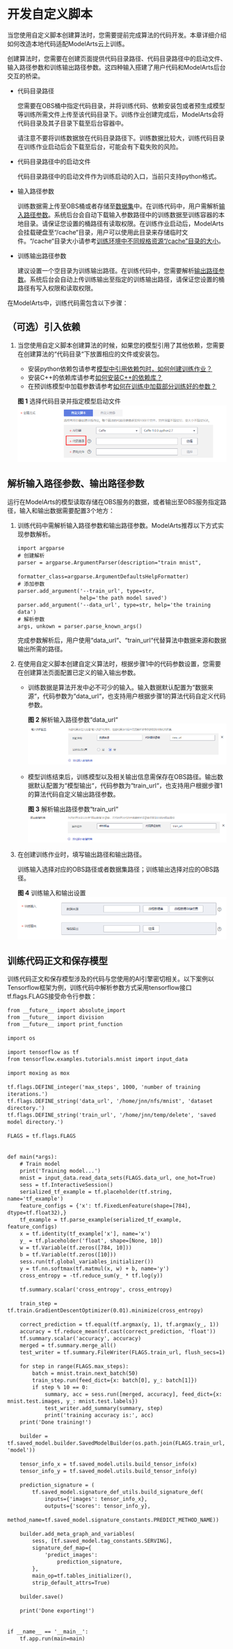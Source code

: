 # 开发自定义脚本<a name="modelarts_23_0240"></a>

当您使用自定义脚本创建算法时，您需要提前完成算法的代码开发。本章详细介绍如何改造本地代码适配ModelArts云上训练。

创建算法时，您需要在创建页面提供代码目录路径、代码目录路径中的启动文件、输入路径参数和训练输出路径参数。这四种输入搭建了用户代码和ModelArts后台交互的桥梁。

-   代码目录路径

    您需要在OBS桶中指定代码目录，并将训练代码、依赖安装包或者预生成模型等训练所需文件上传至该代码目录下。训练作业创建完成后，ModelArts会将代码目录及其子目录下载至后台容器中。

    请注意不要将训练数据放在代码目录路径下。训练数据比较大，训练代码目录在训练作业启动后会下载至后台，可能会有下载失败的风险。

-   代码目录路径中的启动文件

    代码目录路径中的启动文件作为训练启动的入口，当前只支持python格式。

-   <a name="modelarts_23_0511_li1463111565413"></a>输入路径参数

    训练数据需上传至OBS桶或者存储至[数据集](zh-cn_topic_0170886809.md)中。在训练代码中，用户需解析[输入路径参数](#modelarts_23_0511_li1463111565413)。系统后台会自动下载输入参数路径中的训练数据至训练容器的本地目录。请保证您设置的桶路径有读取权限。在训练作业启动后，ModelArts会挂载硬盘至“/cache“目录，用户可以使用此目录来存储临时文件。“/cache“目录大小请参考[训练环境中不同规格资源“/cache”目录的大小](https://support.huaweicloud.com/modelarts_faq/modelarts_05_0090.html)。

-   训练输出路径参数

    建议设置一个空目录为训练输出路径。在训练代码中，您需要解析[输出路径参数](#modelarts_23_0511_section16262114175610)。系统后台会自动上传训练输出至指定的训练输出路径，请保证您设置的桶路径有写入权限和读取权限。


在ModelArts中，训练代码需包含以下步骤：

## （可选）引入依赖<a name="modelarts_23_0511_section48325735511"></a>

1.  当您使用自定义脚本创建算法的时候，如果您的模型引用了其他依赖，您需要在创建算法的“代码目录“下放置相应的文件或安装包。

    -   安装python依赖包请参考[模型中引用依赖包时，如何创建训练作业？](https://support.huaweicloud.com/modelarts_faq/modelarts_05_0063.html)
    -   安装C++的依赖库请参考[如何安装C++的依赖库？](https://support.huaweicloud.com/modelarts_faq/modelarts_05_0088.html)
    -   在预训练模型中加载参数请参考[如何在训练中加载部分训练好的参数？](https://support.huaweicloud.com/modelarts_faq/modelarts_05_0091.html)

    **图 1**  选择代码目录并指定模型启动文件<a name="modelarts_23_0511_fig1422117255615"></a>  
    ![](figures/选择代码目录并指定模型启动文件.png "选择代码目录并指定模型启动文件")


## 解析输入路径参数、输出路径参数<a name="modelarts_23_0511_section16262114175610"></a>

运行在ModelArts的模型读取存储在OBS服务的数据，或者输出至OBS服务指定路径，输入和输出数据需要配置3个地方：

1.  训练代码中需解析输入路径参数和输出路径参数。ModelArts推荐以下方式实现参数解析。

    ```
    import argparse
    # 创建解析
    parser = argparse.ArgumentParser(description="train mnist",
                                     formatter_class=argparse.ArgumentDefaultsHelpFormatter)
    # 添加参数
    parser.add_argument('--train_url', type=str, 
                        help='the path model saved')
    parser.add_argument('--data_url', type=str, help='the training data')
    # 解析参数
    args, unkown = parser.parse_known_args()
    ```

    完成参数解析后，用户使用“data\_url“、“train\_url“代替算法中数据来源和数据输出所需的路径。

2.  在使用自定义脚本创建自定义算法时，根据步骤1中的代码参数设置，您需要在创建算法页面配置已定义的输入输出参数。
    -   训练数据是算法开发中必不可少的输入。输入数据默认配置为“数据来源“，代码参数为“data\_url“，也支持用户根据步骤1的算法代码自定义代码参数。

        **图 2**  解析输入路径参数“data\_url“<a name="modelarts_23_0511_fig36481544132311"></a>  
        ![](figures/解析输入路径参数data_url.png "解析输入路径参数data_url")

    -   模型训练结束后，训练模型以及相关输出信息需保存在OBS路径。输出数据默认配置为“模型输出“，代码参数为“train\_url“，也支持用户根据步骤1的算法代码自定义输出路径参数。

        **图 3**  解析输出路径参数“train\_url“<a name="modelarts_23_0511_fig1179383818563"></a>  
        ![](figures/解析输出路径参数train_url.png "解析输出路径参数train_url")

3.  在创建训练作业时，填写输出路径和输出路径。

    训练输入选择对应的OBS路径或者数据集路径；训练输出选择对应的OBS路径。

    **图 4**  训练输入和输出设置<a name="fig15384174818573"></a>  
    ![](figures/训练输入和输出设置.png "训练输入和输出设置")


## 训练代码正文和保存模型<a name="modelarts_23_0511_section3221192820575"></a>

训练代码正文和保存模型涉及的代码与您使用的AI引擎密切相关。以下案例以Tensorflow框架为例，训练代码中解析参数方式采用tensorflow接口tf.flags.FLAGS接受命令行参数：

```
from __future__ import absolute_import
from __future__ import division
from __future__ import print_function

import os

import tensorflow as tf
from tensorflow.examples.tutorials.mnist import input_data

import moxing as mox

tf.flags.DEFINE_integer('max_steps', 1000, 'number of training iterations.')
tf.flags.DEFINE_string('data_url', '/home/jnn/nfs/mnist', 'dataset directory.')
tf.flags.DEFINE_string('train_url', '/home/jnn/temp/delete', 'saved model directory.')

FLAGS = tf.flags.FLAGS


def main(*args):
    # Train model
    print('Training model...')
    mnist = input_data.read_data_sets(FLAGS.data_url, one_hot=True)
    sess = tf.InteractiveSession()
    serialized_tf_example = tf.placeholder(tf.string, name='tf_example')
    feature_configs = {'x': tf.FixedLenFeature(shape=[784], dtype=tf.float32),}
    tf_example = tf.parse_example(serialized_tf_example, feature_configs)
    x = tf.identity(tf_example['x'], name='x')
    y_ = tf.placeholder('float', shape=[None, 10])
    w = tf.Variable(tf.zeros([784, 10]))
    b = tf.Variable(tf.zeros([10]))
    sess.run(tf.global_variables_initializer())
    y = tf.nn.softmax(tf.matmul(x, w) + b, name='y')
    cross_entropy = -tf.reduce_sum(y_ * tf.log(y))

    tf.summary.scalar('cross_entropy', cross_entropy)

    train_step = tf.train.GradientDescentOptimizer(0.01).minimize(cross_entropy)

    correct_prediction = tf.equal(tf.argmax(y, 1), tf.argmax(y_, 1))
    accuracy = tf.reduce_mean(tf.cast(correct_prediction, 'float'))
    tf.summary.scalar('accuracy', accuracy)
    merged = tf.summary.merge_all()
    test_writer = tf.summary.FileWriter(FLAGS.train_url, flush_secs=1)

    for step in range(FLAGS.max_steps):
        batch = mnist.train.next_batch(50)
        train_step.run(feed_dict={x: batch[0], y_: batch[1]})
        if step % 10 == 0:
            summary, acc = sess.run([merged, accuracy], feed_dict={x: mnist.test.images, y_: mnist.test.labels})
            test_writer.add_summary(summary, step)
            print('training accuracy is:', acc)
    print('Done training!')

    builder = tf.saved_model.builder.SavedModelBuilder(os.path.join(FLAGS.train_url, 'model'))

    tensor_info_x = tf.saved_model.utils.build_tensor_info(x)
    tensor_info_y = tf.saved_model.utils.build_tensor_info(y)

    prediction_signature = (
        tf.saved_model.signature_def_utils.build_signature_def(
            inputs={'images': tensor_info_x},
            outputs={'scores': tensor_info_y},
            method_name=tf.saved_model.signature_constants.PREDICT_METHOD_NAME))

    builder.add_meta_graph_and_variables(
        sess, [tf.saved_model.tag_constants.SERVING],
        signature_def_map={
            'predict_images':
                prediction_signature,
        },
        main_op=tf.tables_initializer(),
        strip_default_attrs=True)

    builder.save()

    print('Done exporting!')


if __name__ == '__main__':
    tf.app.run(main=main)
```

